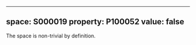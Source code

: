   ---
  space: S000019
  property: P100052
  value: false
  ---
  
  The space is non-trivial by definition.
